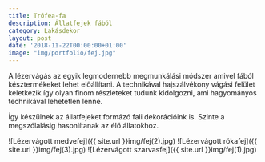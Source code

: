 ```yaml
---
title: Trófea-fa
description: Állatfejek fából
category: Lakásdekor
layout: post
date: '2018-11-22T00:00:00+01:00'
image: "img/portfolio/fej.jpg"
---
```

A lézervágás az egyik legmodernebb megmunkálási módszer amivel fából késztermékeket lehet előállítani. A technikával hajszálvékony vágási felület keletkezik így olyan finom részleteket tudunk kidolgozni, ami hagyományos technikával lehetetlen lenne.

Így készülnek az állatfejeket formázó fali dekorációink is. Szinte a megszólalásig hasonlítanak az élő állatokhoz.

![Lézervágott medvefej]({{ site.url }}img/fej(2).jpg)
![Lézervágott rókafej]({{ site.url }}img/fej(3).jpg)
![Lézervágott szarvasfej]({{ site.url }}img/fej(1).jpg)
